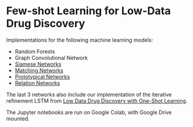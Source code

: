 # Few-shot Learning for Low-Data Drug Discovery

Implementations for the following machine learning models:

- Random Forests
- Graph Convolutional Network
- [Siamese Networks](https://www.cs.cmu.edu/~rsalakhu/papers/oneshot1.pdf)
- [Matching Networks](https://proceedings.neurips.cc/paper/2016/file/90e1357833654983612fb05e3ec9148c-Paper.pdf)
- [Prototypical Networks](https://www.cs.toronto.edu/~zemel/documents/prototypical_networks_nips_2017.pdf)
- [Relation Networks](https://openaccess.thecvf.com/content_cvpr_2018/papers/Sung_Learning_to_Compare_CVPR_2018_paper.pdf)

The last 3 networks also include our implementation of the iterative refinement LSTM from [Low Data Drug Discovery with One-Shot Learning](https://pubs.acs.org/doi/10.1021/acscentsci.6b00367).

The Jupyter notebooks are run on Google Colab, with Google Drive mounted.
